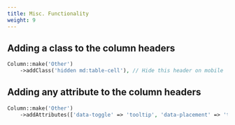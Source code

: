 ```yaml
---
title: Misc. Functionality
weight: 9
---
```


## Adding a class to the column headers

```php
Column::make('Other')
    ->addClass('hidden md:table-cell'), // Hide this header on mobile
```

## Adding any attribute to the column headers

```php
Column::make('Other')
    ->addAttributes(['data-toggle' => 'tooltip', 'data-placement' => 'top', 'title' => 'Tooltip on top']),
```
